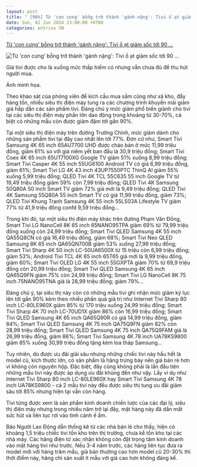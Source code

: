 ```yaml
---
layout: post
title: " [90%] Từ 'con cưng' bỗng trở thành 'gánh nặng': Tivi ồ ạt giảm sốc tới 90 ..."
date: Sun, 02 Jun 2024 23:00:00 +0700
categories: entries VN
---
```

[Từ 'con cưng' bỗng trở thành 'gánh nặng': Tivi ồ ạt giảm sốc tới 90 ...](https://cafef.vn/tu-con-cung-bong-tro-thanh-ganh-nang-tivi-o-at-giam-soc-toi-90-van-e-am-188240602190315677.chn)

![Từ 'con cưng' bỗng trở thành 'gánh nặng': Tivi ồ ạt giảm sốc tới 90 ...](https://cafefcdn.com/zoom/600_315/203337114487263232/2024/6/2/avatar1717329598771-17173295996011572932421.jpg)

Giá tivi được cho là xuống mức thấp hiếm có nhưng vẫn chưa đủ để thu hút người mua.

Ảnh minh họa.

Theo khảo sát của phóng viên để kích cầu mua sắm cũng như xả kho, đẩy hàng tồn, nhiều siêu thị điện máy tung ra các chương trình khuyến mãi giảm giá hấp dẫn các sản phẩm tivi. Đáng chú ý mức giảm phổ biến giành cho tivi tại các siêu thị điện máy phần lớn dao động trong khoảng từ 30-70%, cá biệt có những mẫu còn được giảm đậm tới gần 90%.

Tại một siêu thị điện máy trên đường Trường Chinh, ﻿mức giảm dành cho những sản phẩm tivi tại đây cao nhất lên tới 77%. Đơn cử như, Smart Tivi Samsung 4K 65 inch 65AU7700 UHD được chào bán ở mức 11,99 triệu đồng, giảm 61% so với giá niêm yết ban đầu là 30,9 triệu đồng; Smart Tivi Coex 4K 65 inch 65UT7100XG Google TV giảm 51% xuống 8,99 triệu đồng; Smart Tivi Casper 4K 55 inch 55UG6100 Android TV có giá 6,99 triệu đồng, giảm 61%; Smart Tivi LG 4K 43 inch 43UP7550PTC ThinQ AI giảm 55% xuống 5,99 triệu đồng; QLED Tivi 4K TCL 55C635 55 inch Google TV từ 19,49 triệu đồng giảm 59% còn 7,99 triệu đồng; QLED Tivi 4K Samsung 50Q80A 50 inch Smart TV giảm 72% giá mới là 9,49 triệu đồng; QLED Tivi 4K Samsung 55Q80A 55 inch Smart TV có giá 11,99 triệu đồng, giảm 73%; QLED Tivi Khung Tranh Samsung 4K 55 inch 55LS03A Lifestyle TV giảm 77% từ 41,9 triệu đồng confd 9,59 triệu đồng...

Trong khi đó, tại một siêu thị điện máy khác trên đường Phạm Văn Đồng, ﻿Smart Tivi LG NanoCell 8K 65 inch 65NANO95TPA giảm 69% từ 79,99 triệu đồng xuống còn 24,99 triệu đồng; Smart Tivi QLED Samsung 4K 55 inch QA55Q8CN có giá 16,49 triệu đồng, giảm 68%; Smart Tivi Neo QLED Samsung 8K 65 inch QA65QN700B giảm 53% xuống 27,99 triệu đồng; Smart Tivi Sharp 4K 50 inch LC-50UA6500X từ 15 triệu còn 6,99 triệu đồng; giảm 53%; Android Tivi TCL 4K 65 inch 65T65 giá mới là 9,99 triệu đồng, giảm 60%; Smart Tivi OLED LG 4K 55 inch 55GXPTA giảm 70% từ 69,9 triệu đồng còn 20,99 triệu đồng; Smart Tivi QLED Samsung 4K 65 inch QA65Q9FN giảm 75% còn 24,99 triệu đồng; Smart Tivi LG NanoCell 8K 75 inch 75NANO95TNA giá là 28,99 triệu đồng; giảm 79%...

Đáng chú ý, ﻿tại siêu thị này còn có những mẫu tivi ghi nhận mức giảm kỷ lục lên tới gần 90% kèm theo nhiều phần quà giá trị như Internet Tivi Sharp 80 inch LC-80LE960X giảm 85% từ 170 triệu xuống 24,99 triệu đồng; Smart Tivi Sharp 4K 70 inch LC-70UD1X giảm 86% còn 16,99 triệu đồng; Smart Tivi QLED Samsung 4K 65 inch QA65Q90R có giá 14,99 triệu đồng, giảm 84%; Smart Tivi QLED Samsung 4K 75 inch QA75Q9FN giảm 82% còn 28,99 triệu đồng; Smart Tivi QLED Samsung 4K 75 inch QA75Q9FAM giá là 26,99 triệu đồng, giảm 86%; Smart Tivi Samsung 4K 78 inch UA78KS9800 giảm 85% xuống 30,99 triệu đồng tặng kèm loa tháp Samsung...

Tuy nhiên, dù được ưu đãi giải sâu nhưng những chiếc tivi này hầu hết là model cũ, kích thước lớn, có sản phẩm là hãng trưng bày nên giá bán rẻ hơn vì không còn nguyên hộp. ﻿Đặc biệt, đây cũng không phải là lần đầu tiên những mẫu tivi này được áp dụng ưu đãi khủng đến như vậy. Lấy ví dụ như Internet Tivi Sharp 80 inch LC-80LE960X hay Smart Tivi Samsung 4K 78 inch UA78KS9800 - cả 2 mẫu tivi này đều được siêu thị tung ưu đãi giảm sâu tới 85% nhưng hiện tại vẫn còn hàng.

Tivi từng được xem là sản phẩm kinh doanh chiến lược của các đại lý, siêu thị điện máy nhưng trong nhiều năm trở lại đây, mặt hàng này đã dần mất sức hút và liên tục rơi vào tình cảnh ế ẩm.

Báo Người Lao Động dẫn thống kê từ các nhà bán lẻ cho thấy, hiện có khoảng 1,5 triệu chiếc tivi tồn kho trên thị trường, chưa kể tồn kho tại các nhà máy. Các hãng điện tử xác nhận không còn đặt trọng tâm kinh doanh vào mặt hàng tivi như trước. Nếu 3-4 năm trước, các hãng liên tục đưa ra model mới với hàng trăm mẫu, giá bán thường cao hơn model cũ 20-30% thì thời điểm này, hãng chỉ sản xuất ít mẫu với giá cao hơn không đáng kể.

